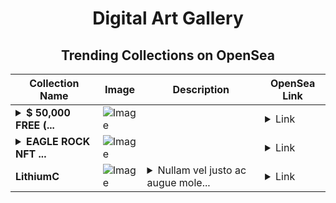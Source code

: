 <div align="center">

# Digital Art Gallery

## Trending Collections on OpenSea

| Collection Name                       | Image                                                                                     | Description                       | OpenSea Link                                                                                          |
|---------------------------------------|-------------------------------------------------------------------------------------------|-----------------------------------|--------------------------------------------------------------------------------------------------------|
| **<details><summary>$ 50,000 FREE (...</summary>$ 50,000 FREE (mebounty.io)</details>** | ![Image](https://i.seadn.io/s/raw/files/ccd11939060d8efb26a33d0c2f388f36.png?w=500&auto=format?w=200&auto=format) |  | <details><summary>Link</summary>[$ 50,000 FREE (mebounty.io)](https://opensea.io/collection/50000-free-mebounty-io-1584)</details> |
| **<details><summary>EAGLE ROCK NFT ...</summary>EAGLE ROCK NFT PROMOTIONS</details>** | ![Image](https://i.seadn.io/s/raw/files/7e2736a9cef5b33d9a8b48853ea2967a.jpg?w=500&auto=format?w=200&auto=format) |  | <details><summary>Link</summary>[EAGLE ROCK NFT PROMOTIONS](https://opensea.io/collection/eagle-rock-nft-promotions)</details> |
| **LithiumC** | ![Image](https://i.seadn.io/s/raw/files/fe6d0db81a0841c487a0a7738aef4dc7.gif?w=500&auto=format?w=200&auto=format) | <details><summary>Nullam vel justo ac augue mole...</summary>Nullam vel justo ac augue molestie tincidunt in vel velit. Cras eleifend mollis lorem, et vehicula nisl. Nulla facilisi. Aliquam vel quam sollicitudin, tincidunt sem sed, interdum lacus.</details> | <details><summary>Link</summary>[LithiumC](https://opensea.io/collection/lithiumc)</details> |

</div>